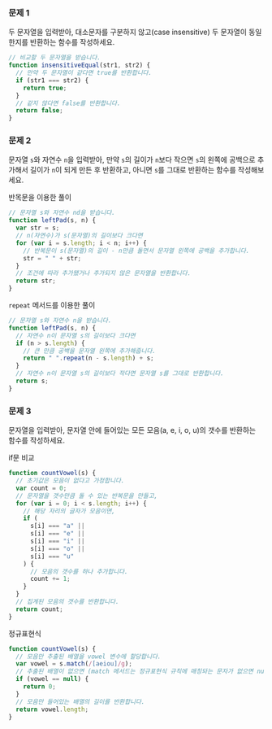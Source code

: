 ### 문제 1

두 문자열을 입력받아, 대소문자를 구분하지 않고(case insensitive) 두 문자열이 동일한지를 반환하는 함수를 작성하세요.

```js
// 비교할 두 문자열을 받습니다.
function insensitiveEqual(str1, str2) {
  // 만약 두 문자열이 같다면 true를 반환합니다.
  if (str1 === str2) {
    return true;
  }
  // 같지 않다면 false를 반환합니다.
  return false;
}
```

### 문제 2

문자열 `s`와 자연수 `n`을 입력받아, 만약 `s`의 길이가 `n`보다 작으면 `s`의 왼쪽에 공백으로 추가해서 길이가 `n`이 되게 만든 후 반환하고, 아니면 `s`를 그대로 반환하는 함수를 작성해보세요.

반목문을 이용한 풀이

```js
// 문자열 s와 자연수 nd을 받습니다.
function leftPad(s, n) {
  var str = s;
  // n(자연수)가 s(문자열)의 길이보다 크다면
  for (var i = s.length; i < n; i++) {
    // 반복문이 s(문자열)의 길이 - n만큼 돌면서 문자열 왼쪽에 공백을 추가합니다.
    str = " " + str;
  }
  // 조건에 따라 추가됐거나 추가되지 않은 문자열을 반환합니다.
  return str;
}
```

`repeat` 메서드를 이용한 풀이

```js
// 문자열 s와 자연수 n을 받습니다.
function leftPad(s, n) {
  // 자연수 n이 문자열 s의 길이보다 크다면
  if (n > s.length) {
    // 큰 만큼 공백을 문자열 왼쪽에 추가해줍니다.
    return " ".repeat(n - s.length) + s;
  }
  // 자연수 n이 문자열 s의 길이보다 작다면 문자열 s를 그대로 반환합니다.
  return s;
}
```

### 문제 3

문자열을 입력받아, 문자열 안에 들어있는 모든 모음(a, e, i, o, u)의 갯수를 반환하는 함수를 작성하세요.

if문 비교

```js
function countVowel(s) {
  // 초기값은 모음이 없다고 가정합니다.
  var count = 0;
  // 문자열을 갯수만큼 돌 수 있는 반복문을 만들고,
  for (var i = 0; i < s.length; i++) {
    // 해당 자리의 글자가 모음이면,
    if (
      s[i] === "a" ||
      s[i] === "e" ||
      s[i] === "i" ||
      s[i] === "o" ||
      s[i] === "u"
    ) {
      // 모음의 갯수를 하나 추가합니다.
      count += 1;
    }
  }
  // 집계된 모음의 갯수를 반환합니다.
  return count;
}
```

정규표현식

```js
function countVowel(s) {
  // 모음만 추출된 배열을 vowel 변수에 할당합니다.
  var vowel = s.match(/[aeiou]/g);
  // 추출된 배열이 없으면 (match 메서드는 정규표현식 규칙에 매칭돠는 문자가 없으면 null을 반환합니다.)
  if (vowel == null) {
    return 0;
  }
  // 모음만 들어있는 배열의 길이를 반환합니다.
  return vowel.length;
}
```
